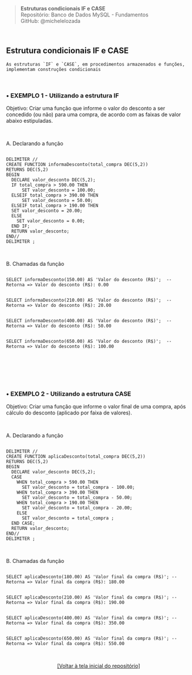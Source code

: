 > **Estruturas condicionais IF e CASE**  
> Repositório: Banco de Dados MySQL - Fundamentos  
> GitHub: @michelelozada
&nbsp;
     
&nbsp;  
## Estrutura condicionais IF e CASE
```
As estruturas `IF` e `CASE`, em procedimentos armazenados e funções, implementam construções condicionais  
```
     
&nbsp;  

### • EXEMPLO 1 - Utilizando a estrutura IF
Objetivo: Criar uma função que informe o valor do desconto a ser concedido (ou não) para uma compra, de acordo com as faixas de valor abaixo estipuladas.   

&nbsp;  

A. Declarando a função
```mysql

DELIMITER //
CREATE FUNCTION informaDesconto(total_compra DEC(5,2))
RETURNS DEC(5,2)
BEGIN
  DECLARE valor_desconto DEC(5,2);
  IF total_compra > 590.00 THEN
	  SET valor_desconto = 100.00;
  ELSEIF total_compra > 390.00 THEN
	  SET valor_desconto = 50.00;
  ELSEIF total_compra > 190.00 THEN
  SET valor_desconto = 20.00;
  ELSE
    SET valor_desconto = 0.00;
  END IF;
  RETURN valor_desconto;
END//
DELIMITER ;
```

&nbsp;  

B. Chamadas da função
```mysql

SELECT informaDesconto(150.00) AS 'Valor do desconto (R$)';  -- Retorna => Valor do desconto (R$): 0.00
```
```mysql

SELECT informaDesconto(210.00) AS 'Valor do desconto (R$)';  -- Retorna => Valor do desconto (R$): 20.00
```
```mysql

SELECT informaDesconto(400.00) AS 'Valor do desconto (R$)';  -- Retorna => Valor do desconto (R$): 50.00
```
```mysql

SELECT informaDesconto(650.00) AS 'Valor do desconto (R$)';  -- Retorna => Valor do desconto (R$): 100.00
```

&nbsp;
----
&nbsp;
     
### • EXEMPLO 2 - Utilizando a estrutura CASE
Objetivo: Criar uma função que informe o valor final de uma compra, após cálculo do desconto (aplicado por faixa de valores).  

&nbsp;  

A. Declarando a função
```mysql

DELIMITER //
CREATE FUNCTION aplicaDesconto(total_compra DEC(5,2))
RETURNS DEC(5,2)
BEGIN
  DECLARE valor_desconto DEC(5,2);
  CASE
    WHEN total_compra > 590.00 THEN
      SET valor_desconto = total_compra - 100.00;
    WHEN total_compra > 390.00 THEN
      SET valor_desconto = total_compra - 50.00;
    WHEN total_compra > 190.00 THEN
      SET valor_desconto = total_compra - 20.00;
    ELSE
      SET valor_desconto = total_compra ;
  END CASE;
  RETURN valor_desconto;
END//
DELIMITER ;
```

&nbsp;

B. Chamadas da função
```mysql

SELECT aplicaDesconto(180.00) AS 'Valor final da compra (R$)'; -- Retorna => Valor final da compra (R$): 180.00
```
```mysql

SELECT aplicaDesconto(210.00) AS 'Valor final da compra (R$)'; -- Retorna => Valor final da compra (R$): 190.00
```
```mysql

SELECT aplicaDesconto(400.00) AS 'Valor final da compra (R$)'; -- Retorna => Valor final da compra (R$): 350.00
```
```mysql

SELECT aplicaDesconto(650.00) AS 'Valor final da compra (R$)'; -- Retorna => Valor final da compra (R$): 550.00
```

&nbsp;

<div align="center">
<a href="https://github.com/michelelozada/MySQL-Study-Notes">[Voltar à tela inicial do repositório]</a>
</div>